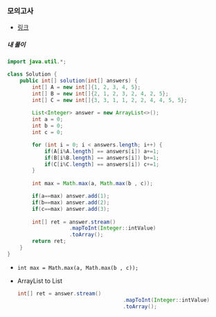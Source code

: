
### 모의고사
- [링크](https://programmers.co.kr/learn/courses/30/lessons/42840)




##### 내 풀이

```java
import java.util.*;

class Solution {
    public int[] solution(int[] answers) {
        int[] A = new int[]{1, 2, 3, 4, 5};
        int[] B = new int[]{2, 1, 2, 3, 2, 4, 2, 5};
        int[] C = new int[]{3, 3, 1, 1, 2, 2, 4, 4, 5, 5};
        
        List<Integer> answer = new ArrayList<>();
        int a = 0;
        int b = 0;
        int c = 0;

        for (int i = 0; i < answers.length; i++) {
            if(A[i%A.length] == answers[i]) a+=1;
            if(B[i%B.length] == answers[i]) b+=1;
            if(C[i%C.length] == answers[i]) c+=1;
        }
        
        int max = Math.max(a, Math.max(b , c));

        if(a==max) answer.add(1);
        if(b==max) answer.add(2);
        if(c==max) answer.add(3);
        
        int[] ret = answer.stream()
                    .mapToInt(Integer::intValue)
                    .toArray();
        return ret;
    }
}
```



- `int max = Math.max(a, Math.max(b , c));`

- ArrayList to List

  ```java
  int[] ret = answer.stream()
  									.mapToInt(Integer::intValue)
  									.toArray();
  ```

  